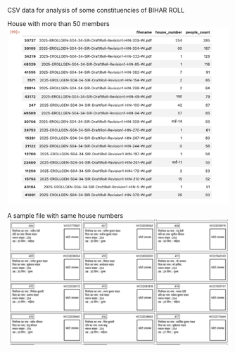 CSV data for analysis of some constituencies of BIHAR ROLL 

House with more than 50 members 
![house.png](houses.png)

A sample file with same house numbers 
![same_house.png](same_house.png)
